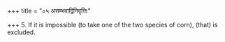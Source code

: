 +++
title = "०५ असम्भवाद्विनिवृत्तिः"

+++
5. If it is impossible (to take one of the two species of corn), (that) is excluded.
